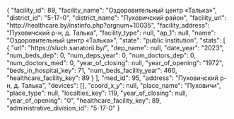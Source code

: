{
    "facility_id": 89,
    "facility_name": "Оздоровительный центр «Талька»",
    "district_id": "5-17-0",
    "district_name": "Пуховичский район",
    "facility_url": "http:\/\/healthcare.by\/instinfo.php?orgnum=10035",
    "facility_address": "Пуховичский р-н, д. Талька",
    "facility_type": null,
    "ap_1": null,
    "name": "Оздоровительный центр «Талька»",
    "state": "public institution",
    "stats": [
        {
            "url": "https:\/\/sluch.sanatorii.by\/",
            "dep_name": null,
            "date_year": "2023",
            "num_beds_dep": 0,
            "num_deps_year": 0,
            "num_doctors_dep": 0,
            "num_doctors_med": 0,
            "year_of_closing": null,
            "year_of_opening": "1972",
            "beds_in_hospital_key": 71,
            "num_beds_facility_year": 460,
            "healthcare_facility_key": 89
        }
    ],
    "med_id": 95,
    "address": "Пуховичский р-н, д. Талька",
    "devices": [],
    "coord_x_y": null,
    "place_name": "Пуховичи",
    "place_type": null,
    "localties_key": 119,
    "year_of_closing": null,
    "year_of_opening": "0",
    "healthcare_facility_key": 89,
    "administrative_division_id": "5-17-0"
}